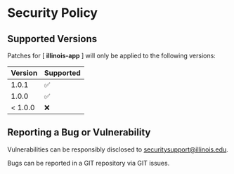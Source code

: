 # Security Policy

## Supported Versions

Patches for [ **illinois-app** ] will only be applied to the following versions:

| Version | Supported |
| ------- | ------------------ |
| 1.0.1 | :white_check_mark: |
| 1.0.0 | :white_check_mark: |
| < 1.0.0 | :x: |

## Reporting a Bug or Vulnerability

Vulnerabilities can be responsibly disclosed to [securitysupport@illinois.edu](mailto:securitysupport@illinois.edu).

Bugs can be reported in a GIT repository via GIT issues.